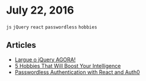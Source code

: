 # July 22, 2016

`js` `jQuery` `react` `passwordless` `hobbies`

## Articles

- [Largue o jQuery AGORA!](http://nomadev.com.br/largue-o-jquery-agora/)
- [5 Hobbies That Will Boost Your Intelligence](https://medium.com/the-mission/5-hobbies-that-will-boost-your-intelligence-4552927ed80)
- [Passwordless Authentication with React and Auth0](https://medium.com/javascript-scene/passwordless-authentication-with-react-and-auth0-c4cb003c7cde)
